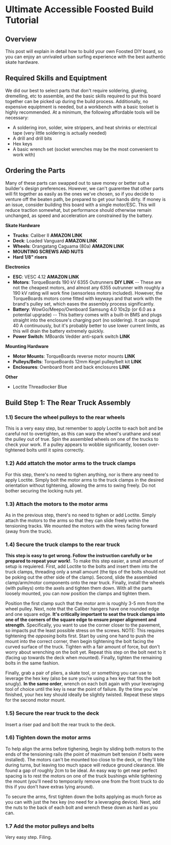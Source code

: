 # Ultimate Accessible Foosted Build Tutorial

## Overview

This post will explain in detail how to build your own Foosted DIY board, so you can enjoy an unrivaled urban surfing experience with the best authentic skate hardware.

## Required Skills and Equiptment

We did our best to select parts that don't require soldering, glueing, dremelling, etc to assemble, and the basic skills required to put this board together can be picked up during the build process. Additionally, no expensive equiptment is needed, but a workbench with a basic toolset is highly recommended. At a minimum, the following affordable tools will be necessary:

- A soldering iron, solder, wire strippers, and heat shrinks or electrical tape (very little soldering is actually needed)
- A drill and drill bits
- Hex keys
- A basic wrench set (socket wrenches may be the most convenient to work with)

## Ordering the Parts

Many of these parts can swapped out to save money or better suit a builder's design preferences. However, we can't guarentee that other parts will fit together as easily as the ones we've chosen, so if you decide to venture off the beaten path, be prepared to get your hands dirty. If money is an issue, consider building this board with a single motor/ESC. This will reduce traction somewhat, but performance should otherwise remain unchanged, as speed and acceleration are constrained by the battery.

**Skate Hardware**
- **Trucks**: Caliber II **AMAZON LINK**
- **Deck**: Loaded Vanguard **AMAZON LINK**
- **Wheels**: Orangatang Caguama (80a) **AMAZON LINK**
- **MOUNTING SCREWS AND NUTS**
- **Hard 1/8" risers**

**Electronics**
- **ESC**: VESC 4.12 **AMAZON LINK**
- **Motors**: TorqueBoards 190 kV 6355 Outrunners **DIY LINK** -- These are not the cheapest motors, and almost any 6355 outrunner with roughly a 190 kV rating will work fine (sensorless motors included). However, the TorqueBoards motors come fitted with keyways and that work with the brand's pulley set, which eases the assembly process significantly.
- **Battery**: WowGo/Meepo/Ownboard Samsung 4.0 10s2p (or 6.0 as a potential upgrade) -- This battery comes with a built-in BMS and plugs straight into the enclosure's charging port (no soldering). It can ouput 40 A continuously, but it's probably better to use lower current limits, as this will drain the battery extremely quickly.
- **Power Switch**: MBoards Vedder anti-spark switch **LINK**

**Mounting Hardware**
- **Motor Mounts**: TorqueBoards reverse motor mounts **LINK**
- **Pulleys/Belts**: TorqueBoards 12mm Kegel pulley/belt kit **LINK**
- **Enclosures**: Ownboard front and back enclosures **LINK**

**Other**
- Loctite Threadlocker Blue

## Build Step 1: The Rear Truck Assembly

### 1.1) Secure the wheel pulleys to the rear wheels

This is a very easy step, but remember to apply Loctite to each bolt and be careful not to overtighten, as this can warp the wheel's urathane and seat the pulley out of true. Spin the assembled wheels on one of the trucks to check your work. If a pulley appears to wobble significantly, loosen over-tightened bolts until it spins correctly.

### 1.2) Add attatch the motor arms to the truck clamps
For this step, there's no need to tighen anything, nor is there any need to apply Loctite. Simply bolt the motor arms to the truck clamps in the desired orientation without tightening, allowing the arms to swing freely. Do not bother securing the locking nuts yet.

### 1.3) Attach the motors to the motor arms
As in the previous step, there's no need to tighen or add Loctite. Simply attach the motors to the arms so that they can slide freely within the tensioning tracks. We mounted the motors with the wires facing forward (away from the truck).

### 1.4) Secure the truck clamps to the rear truck
**This step is easy to get wrong. Follow the instruction carefully or be prepared to repeat your work!**. To make this step easier, a small amount of setup is requiered. First, add Loctite to the bolts and insert them into the truck clamps, threading only a small amount (the tips of the bolts should not be poking out the other side of the clamp). Second, slide the assembled clamp/arm/motor components onto the rear truck. Finally, install the wheels (with pulleys) onto the axels and tighten them down. With all the parts loosely mounted, you can now position the clamps and tighten them.

Position the first clamp such that the motor arm is roughly 3-5 mm from the wheel pulley. Next, note that the Caliber hangers have one rounded edge and one square edge. **It's critically important to seat the truck clamps into one of the corners of the square edge to ensure proper alignment and strength.** Specifically, you want to use the corner closer to the pavement, so impacts put the least possible stress on the screws. NOTE: This requires tightening the *opposing* bolts first. Start by using one hand to push the mount into the correct corner, then begin tightening the bolt facing the curved surface of the truck. Tighten with a fair amount of force, but don't worry about wrenching on the bolt yet. Repeat this step on the bolt next to it (facing up towards the deck when mounted). Finally, tighten the remaining bolts in the same fashion.

Finally, grab a pair of pliers, a skate tool, or something you can use to leverage the hex key (also be sure you're using a hex key that fits the bolt snugly). **In the same order**, wrench on each bolt again with your leveraging tool of choice until the key is near the point of failure. By the time you've finished, your hex key should ideally be slightly twisted. Repeat these steps for the second motor mount.

### 1.5) Secure the rear truck to the deck

Insert a riser pad and bolt the rear truck to the deck.

### 1.6) Tighten down the motor arms

To help align the arms before tighening, begin by sliding both motors to the ends of the tensioning rails (the point of maximum belt tension if belts were installed). The motors can't be mounted too close to the deck, or they'll bite during turns, but leaving too much space will reduce ground clearance. We found a gap of roughly 2cm to be ideal. An easy way to get near perfect spacing is to rest the motors on one of the truck bushings while tightening the mount (you'll need to temporarily remove one from the front truck to do this if you don't have extras lying around).

To secure the arms, first tighten down the bolts applying as much force as you can with just the hex key (no need for a leveraging device). Next, add the nuts to the back of each bolt and wrench these down as hard as you can.

### 1.7 Add the motor pulleys and belts

Very easy step. Filing.

